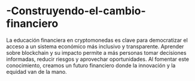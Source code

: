 # -Construyendo-el-cambio-financiero
La educación financiera en cryptomonedas es clave para democratizar el acceso a un sistema económico más inclusivo y transparente. Aprender sobre blockchain y su impacto permite a más personas tomar decisiones informadas, reducir riesgos y aprovechar oportunidades. Al fomentar este conocimiento, creamos un futuro financiero donde la innovación y la equidad van de la mano.
